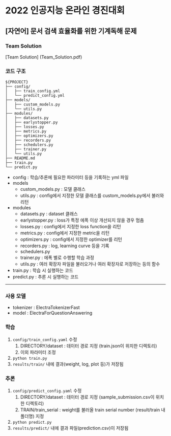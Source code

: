 # 2022 인공지능 온라인 경진대회
## [자연어] 문서 검색 효율화를 위한 기계독해 문제

### Team Solution
[Team Solution] (Team_Solution.pdf)

### 코드 구조

```
${PROJECT}
├── config/
│   ├── train_config.yml
│   └── predict_config.yml
├── models/
│   ├── custom_models.py
│   └── utils.py
├── modules/
│   ├── datasets.py
│   ├── earlystopper.py
│   ├── losses.py
│   ├── metrics.py
│   ├── optimizers.py
│   ├── recorders.py
│   ├── schedulers.py
│   ├── trainer.py
│   └── utils.py
├── README.md
├── train.py
└── predict.py
```

- config : 학습/추론에 필요한 파라미터 등을 기록하는 yml 파일
- models  
    - custom_models.py : 모델 클래스
    - utils.py : config에서 지정한 모델 클래스를 custom_models.py에서 불러와 리턴
- modules
    - datasets.py : dataset 클래스
    - earlystopper.py : loss가 특정 에폭 이상 개선되지 않을 경우 멈춤
    - losses.py : config에서 지정한 loss function을 리턴
    - metrics.py : config에서 지정한 metric을 리턴
    - optimizers.py : config에서 지정한 optimizer를 리턴
    - recorders.py : log, learning curve 등을 기록
    - schedulers.py
    - trainer.py : 에폭 별로 수행할 학습 과정
    - utils.py : 여러 확장자 파일을 불러오거나 여러 확장자로 저장하는 등의 함수
- train.py : 학습 시 실행하는 코드
- predict.py : 추론 시 실행하는 코드

---

### 사용 모델

- tokenizer : ElectraTokenizerFast
- model : ElectraForQuestionAnswering

### 학습

1. `config/train_config.yaml` 수정
    1. DIRECTORY/dataset : 데이터 경로 지정 (train.json이 위치한 디렉토리)
    2. 이외 파라미터 조정
2. `python train.py`
3. `results/train/` 내에 결과(weight, log, plot 등)가 저장됨


### 추론

1. `config/predict_config.yaml` 수정
    1. DIRECTORY/dataset : 데이터 경로 지정 (sample_submission.csv이 위치한 디렉토리)
    2. TRAIN/train_serial : weight를 불러올 train serial number (result/train 내 폴더명) 지정
2. `python predict.py`
3. `results/predict/` 내에 결과 파일(prediction.csv)이 저장됨

